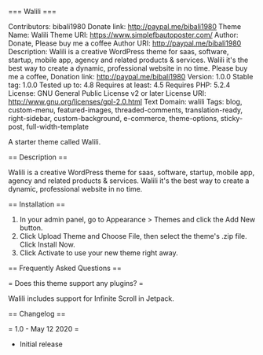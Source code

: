 === Walili ===

Contributors: bibali1980
Donate link: http://paypal.me/bibali1980
Theme Name: Walili
Theme URI: https://www.simplefbautoposter.com/
Author: Donate, Please buy me a coffee
Author URI: http://paypal.me/bibali1980
Description: Walili is a creative WordPress theme for saas, software, startup, mobile app, agency and related products & services. Walili it's the best way to create a dynamic, professional website in no time. Please buy me a coffee, Donation link: http://paypal.me/bibali1980
Version: 1.0.0
Stable tag: 1.0.0
Tested up to: 4.8
Requires at least: 4.5
Requires PHP: 5.2.4
License: GNU General Public License v2 or later
License URI: http://www.gnu.org/licenses/gpl-2.0.html
Text Domain: walili
Tags: blog, custom-menu, featured-images, threaded-comments, translation-ready, right-sidebar, custom-background, e-commerce, theme-options, sticky-post, full-width-template


A starter theme called Walili.

== Description ==

Walili is a creative WordPress theme for saas, software, startup, mobile app, agency and related products & services. Walili it\'s the best way to create a dynamic, professional website in no time.

== Installation ==

1. In your admin panel, go to Appearance > Themes and click the Add New button.
2. Click Upload Theme and Choose File, then select the theme's .zip file. Click Install Now.
3. Click Activate to use your new theme right away.

== Frequently Asked Questions ==

= Does this theme support any plugins? =

Walili includes support for Infinite Scroll in Jetpack.

== Changelog ==

= 1.0 - May 12 2020 =
* Initial release
